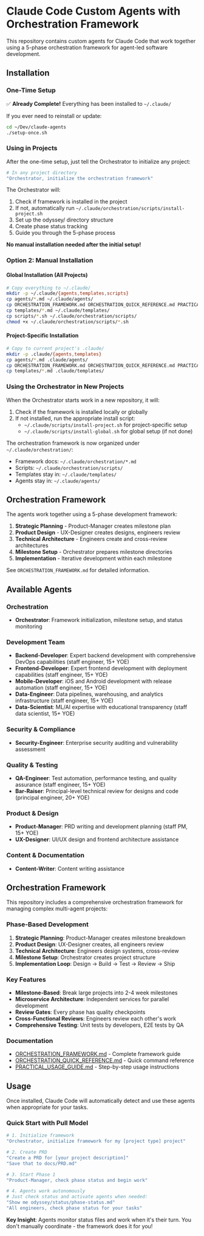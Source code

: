 # Claude Code Custom Agents with Orchestration Framework

This repository contains custom agents for Claude Code that work together using a 5-phase orchestration framework for agent-led software development.

## Installation

### One-Time Setup
✅ **Already Complete!** Everything has been installed to `~/.claude/`

If you ever need to reinstall or update:
```bash
cd ~/Dev/claude-agents
./setup-once.sh
```

### Using in Projects
After the one-time setup, just tell the Orchestrator to initialize any project:

```bash
# In any project directory
"Orchestrator, initialize the orchestration framework"
```

The Orchestrator will:
1. Check if framework is installed in the project
2. If not, automatically run `~/.claude/orchestration/scripts/install-project.sh`
3. Set up the odyssey/ directory structure
4. Create phase status tracking
5. Guide you through the 5-phase process

**No manual installation needed after the initial setup!**

### Option 2: Manual Installation

#### Global Installation (All Projects)
```bash
# Copy everything to ~/.claude/
mkdir -p ~/.claude/{agents,templates,scripts}
cp agents/*.md ~/.claude/agents/
cp ORCHESTRATION_FRAMEWORK.md ORCHESTRATION_QUICK_REFERENCE.md PRACTICAL_USAGE_GUIDE.md ~/.claude/
cp templates/*.md ~/.claude/templates/
cp scripts/*.sh ~/.claude/orchestration/scripts/
chmod +x ~/.claude/orchestration/scripts/*.sh
```

#### Project-Specific Installation
```bash
# Copy to current project's .claude/
mkdir -p .claude/{agents,templates}
cp agents/*.md .claude/agents/
cp ORCHESTRATION_FRAMEWORK.md ORCHESTRATION_QUICK_REFERENCE.md PRACTICAL_USAGE_GUIDE.md .claude/
cp templates/*.md .claude/templates/
```

### Using the Orchestrator in New Projects

When the Orchestrator starts work in a new repository, it will:
1. Check if the framework is installed locally or globally
2. If not installed, run the appropriate install script:
   - `~/.claude/scripts/install-project.sh` for project-specific setup
   - `~/.claude/scripts/install-global.sh` for global setup (if not done)

The orchestration framework is now organized under `~/.claude/orchestration/`:
- Framework docs: `~/.claude/orchestration/*.md`
- Scripts: `~/.claude/orchestration/scripts/`
- Templates stay in: `~/.claude/templates/`
- Agents stay in: `~/.claude/agents/`

## Orchestration Framework

The agents work together using a 5-phase development framework:
1. **Strategic Planning** - Product-Manager creates milestone plan
2. **Product Design** - UX-Designer creates designs, engineers review
3. **Technical Architecture** - Engineers create and cross-review architectures
4. **Milestone Setup** - Orchestrator prepares milestone directories
5. **Implementation** - Iterative development within each milestone

See `ORCHESTRATION_FRAMEWORK.md` for detailed information.

## Available Agents

### Orchestration
- **Orchestrator**: Framework initialization, milestone setup, and status monitoring

### Development Team
- **Backend-Developer**: Expert backend development with comprehensive DevOps capabilities (staff engineer, 15+ YOE)
- **Frontend-Developer**: Expert frontend development with deployment capabilities (staff engineer, 15+ YOE)
- **Mobile-Developer**: iOS and Android development with release automation (staff engineer, 15+ YOE)
- **Data-Engineer**: Data pipelines, warehousing, and analytics infrastructure (staff engineer, 15+ YOE)
- **Data-Scientist**: ML/AI expertise with educational transparency (staff data scientist, 15+ YOE)

### Security & Compliance
- **Security-Engineer**: Enterprise security auditing and vulnerability assessment

### Quality & Testing
- **QA-Engineer**: Test automation, performance testing, and quality assurance (staff engineer, 15+ YOE)
- **Bar-Raiser**: Principal-level technical review for designs and code (principal engineer, 20+ YOE)

### Product & Design
- **Product-Manager**: PRD writing and development planning (staff PM, 15+ YOE)
- **UX-Designer**: UI/UX design and frontend architecture assistance

### Content & Documentation
- **Content-Writer**: Content writing assistance

## Orchestration Framework

This repository includes a comprehensive orchestration framework for managing complex multi-agent projects:

### Phase-Based Development
1. **Strategic Planning**: Product-Manager creates milestone breakdown
2. **Product Design**: UX-Designer creates, all engineers review
3. **Technical Architecture**: Engineers design systems, cross-review
4. **Milestone Setup**: Orchestrator creates project structure
5. **Implementation Loop**: Design → Build → Test → Review → Ship

### Key Features
- **Milestone-Based**: Break large projects into 2-4 week milestones
- **Microservice Architecture**: Independent services for parallel development
- **Review Gates**: Every phase has quality checkpoints
- **Cross-Functional Reviews**: Engineers review each other's work
- **Comprehensive Testing**: Unit tests by developers, E2E tests by QA

### Documentation
- [ORCHESTRATION_FRAMEWORK.md](ORCHESTRATION_FRAMEWORK.md) - Complete framework guide
- [ORCHESTRATION_QUICK_REFERENCE.md](ORCHESTRATION_QUICK_REFERENCE.md) - Quick command reference
- [PRACTICAL_USAGE_GUIDE.md](PRACTICAL_USAGE_GUIDE.md) - Step-by-step usage instructions

## Usage

Once installed, Claude Code will automatically detect and use these agents when appropriate for your tasks.

### Quick Start with Pull Model
```bash
# 1. Initialize framework
"Orchestrator, initialize framework for my [project type] project"

# 2. Create PRD
"Create a PRD for [your project description]"
"Save that to docs/PRD.md"

# 3. Start Phase 1
"Product-Manager, check phase status and begin work"

# 4. Agents work autonomously
# Just check status and activate agents when needed:
"Show me odyssey/status/phase-status.md"
"All engineers, check phase status for your tasks"
```

**Key Insight**: Agents monitor status files and work when it's their turn. You don't manually coordinate - the framework does it for you!